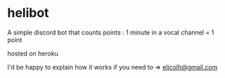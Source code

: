# helibot
A simple discord bot that counts points : 1 minute in a vocal channel = 1 point

hosted on heroku

I'd be happy to explain how it works if you need to => elicolh@gmail.com
